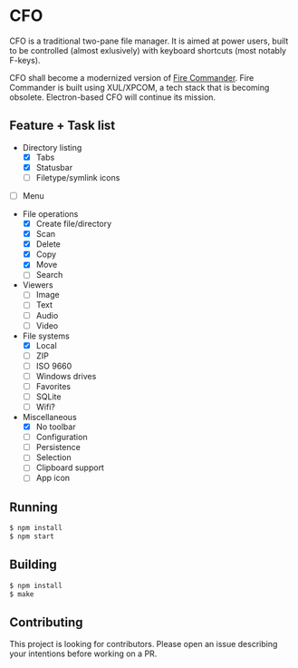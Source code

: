 # CFO

CFO is a traditional two-pane file manager. It is aimed at power users, built to be controlled (almost exlusively) with keyboard shortcuts (most notably F-keys).

CFO shall become a modernized version of [Fire Commander](https://addons.mozilla.org/en-us/firefox/addon/fire-commander/). Fire Commander is built using XUL/XPCOM, a tech stack that is becoming obsolete. Electron-based CFO will continue its mission.

## Feature + Task list

- Directory listing
  - [X] Tabs
  - [X] Statusbar
  - [ ] Filetype/symlink icons
- [ ] Menu
- File operations
  - [X] Create file/directory
  - [X] Scan
  - [X] Delete
  - [X] Copy
  - [X] Move
  - [ ] Search
- Viewers
  - [ ] Image
  - [ ] Text
  - [ ] Audio
  - [ ] Video
- File systems
  - [X] Local
  - [ ] ZIP
  - [ ] ISO 9660
  - [ ] Windows drives
  - [ ] Favorites
  - [ ] SQLite
  - [ ] Wifi?
- Miscellaneous
  - [X] No toolbar
  - [ ] Configuration
  - [ ] Persistence
  - [ ] Selection
  - [ ] Clipboard support
  - [ ] App icon

## Running

```bash
$ npm install
$ npm start
```

## Building

```bash
$ npm install
$ make
```

## Contributing

This project is looking for contributors. Please open an issue describing your intentions before working on a PR.
